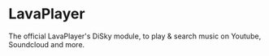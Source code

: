# LavaPlayer
The official LavaPlayer's DiSky module, to play &amp; search music on Youtube, Soundcloud and more.
